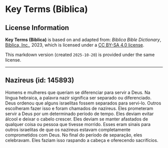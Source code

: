 # Key Terms (Biblica)

## License Information

**Key Terms (Biblica)** is based on and adapted from: _Biblica Bible Dictionary_, [Biblica, Inc.](https://www.biblica.com/), 2023, which is licensed under a [CC BY-SA 4.0 license](https://creativecommons.org/licenses/by-sa/4.0/legalcode.en).

This markdown version (created `2025-10-20`) is provided under the same license.



--------------------------------

## Nazireus (id: 145893)

Homens e mulheres que queriam se diferenciar para servir a Deus. Na língua hebraica, a palavra nazir significa ser separado ou diferenciado. Deus ordenou que alguns israelitas fossem separados para servi\-lo. Outros escolheram fazer isso e foram chamados de nazireus. Eles prometeram servir a Deus por um determinado período de tempo. Eles deviam evitar álcool e deixar o cabelo crescer. Eles deviam se manter afastados de qualquer coisa ou pessoa que tivesse morrido. Esses eram sinais para outros israelitas de que os nazireus estavam completamente comprometidos com Deus. No final do período de separação, eles celebravam. Eles faziam isso raspando a cabeça e oferecendo sacrifícios.


